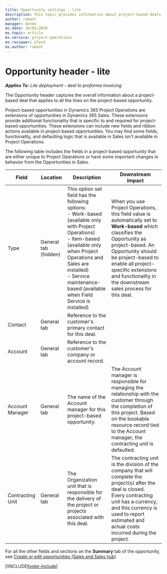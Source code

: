 ```yaml
---
title: Opportunity settings - lite
description: This topic provides information about project-based deals and project-based opportunity lines.
author: rumant
manager: Annbe
ms.date: 10/01/2020
ms.topic: article
ms.service: project-operations
ms.reviewer: kfend 
ms.author: rumant
---
```


# Opportunity header - lite

_**Applies To:** Lite deployment - deal to proforma invoicing_

The Opportunity header captures the overall information about a project-based deal that applies to all the lines on the project-based opportunity.

Project-based opportunities in Dynamics 365 Project Operations are extensions of opportunities in Dynamics 365 Sales. These extensions provide additional functionality that is specific to and required for project-based opportunities. These extensions can include new fields and ribbon actions available in project-based opportunities. You may find some fields, functionality, and defaulting logic that is available in Sales isn't available in Project Operations.

The following table includes the fields in a project-based opportunity that are either unique to Project Operations or have some important changes in behavior from the Opportunities in Sales.

| **Field** | **Location** | **Description** | **Downstream impact** |
| --- | --- | --- | --- |
| Type | General tab (hidden) | This option set field has the following options:</br>- Work-based (available only with Project Operations)</br>- Item-based (available only when Project Operations and Sales are installed)</br>- Service maintenance-based (available when Field Service is installed) | When you use Project Operations, this field value is automatically set to **Work-based** which classifies the Opportunity as project-based. An Opportunity should be project-based to enable all project-specific extensions and functionality in the downstream sales process for this deal. |
| Contact | General tab | Reference to the customer's primary contact for this deal. | |
| Account | General tab | Reference to the customer's company or account record. | |
| Account Manager | General tab | The name of the Account manager for this project-based opportunity. | The Account manager is responsible for managing the relationship with the customer through the completion of this project. Based on the bookable resource record tied to the Account manager, the contracting unit is defaulted. |
| Contracting Unit | General tab | The Organization unit that is responsible for the delivery of the project or projects associated with this deal. | The contracting unit is the division of the company that will complete the project(s) after the deal is closed. Every contracting unit has a currency, and this currency is used to report estimated and actual costs incurred during the project. |

For all the other fields and sections on the **Summary** tab of the opportunity, see [Create or edit opportunities (Sales and Sales hub)](https://docs.microsoft.com/dynamics365/sales-enterprise/create-edit-opportunity-sales)


[!INCLUDE[footer-include](../../includes/footer-banner.md)]